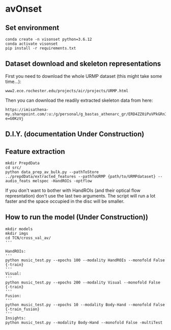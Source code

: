 # avOnset

## Set environment

```
conda create -n visonset python=3.6.12
conda activate visonset
pip install -r requirements.txt
```
## Dataset download and skeleton representations

First you need to download the whole URMP dataset (this might take some time...):

```
www2.ece.rochester.edu/projects/air/projects/URMP.html
```

Then you can download the readily extracted skeleton data from here:
```
https://imisathena-my.sharepoint.com/:u:/g/personal/g_bastas_athenarc_gr/ERD4ZZ0iPuVPkGRnIWC1qd4BPYoxCj3NSg2qJBPTUiyFBw?e=G0KzVj
```

## D.I.Y. (documentation Under Construction)


<!-- If you want to extract the skeletons yourself, you need to dowload OpenPose and run it for each multi-instrument video-performance. This is easier to achieve from Windows os. First, we download openpose from this link https://github.com/CMU-Perceptual-Computing-Lab/openpose/releases and we run openpose/models/getModels.bat. Next we run ```openpose/bin/OpenPoseDemo.exe``` for multiple videos using the script below (run inside the ```openpose/``` dir) to get the poses in the form of json files and videos:

```
python path\to\avOnset\src\run_multiple_openpose.py --pathToData path\to\dataset --poly {True,False}
```

Then run:
```
python crop_videos.py --pathToData path/to/data
``` -->


## Feature extraction

```
mkdir PrepdData
cd src/
python data_prep_av_bulk.py --pathToStore ../prepdData/extracted_features --pathToURMP {path/to/URMPdataset} --audio_feats melspec -HandROIs -optflow
```
If you don't want to bother with HandROIs (and their optical flow represntation) don't use the last two arguments. The script will run a lot faster and the space occupied in the disc will be smaller.

## How to run the model (Under Construction))


```
mkdir models
mkdir imgs
cd TCN/cross_val_av/
'''

HandROIs:
'''
python music_test.py --epochs 100 --modality HandROIs --monofold False {-train}
'''
Visual:
'''
python music_test.py --epochs 200 --modality Visual --monofold False {-train}
'''
Fusion:
'''
python music_test.py --epochs 10 --modality Body-Hand --monofold False {-train_fusion}
'''
Insights:
python music_test.py --modality Body-Hand --monofold False -multiTest